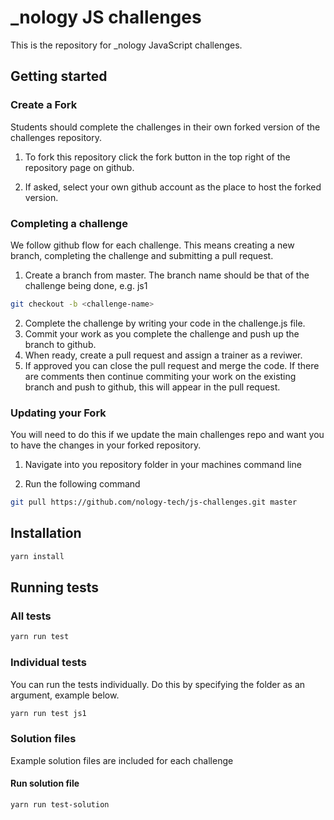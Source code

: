 # \_nology JS challenges

This is the repository for \_nology JavaScript challenges.

## Getting started

### Create a Fork

Students should complete the challenges in their own forked version of the challenges repository.

1. To fork this repository click the fork button in the top right of the repository page on github.

2. If asked, select your own github account as the place to host the forked version.

### Completing a challenge

We follow github flow for each challenge. This means creating a new branch, completing the challenge and submitting a pull request.

1. Create a branch from master. The branch name should be that of the challenge being done, e.g. js1

```bash
git checkout -b <challenge-name>
```

2. Complete the challenge by writing your code in the challenge.js file.
3. Commit your work as you complete the challenge and push up the branch to github.
4. When ready, create a pull request and assign a trainer as a reviwer.
5. If approved you can close the pull request and merge the code. If there are comments then continue commiting your work on the existing branch and push to github, this will appear in the pull request.

### Updating your Fork

You will need to do this if we update the main challenges repo and want you to have the changes in your forked repository.

1. Navigate into you repository folder in your machines command line

2. Run the following command

```bash
git pull https://github.com/nology-tech/js-challenges.git master
```

## Installation

```bash
yarn install
```

## Running tests

### All tests

```bash
yarn run test
```

### Individual tests

You can run the tests individually. Do this by specifying the folder as an argument, example below.

```bash
yarn run test js1
```

### Solution files

Example solution files are included for each challenge

#### Run solution file

```bash
yarn run test-solution
```

